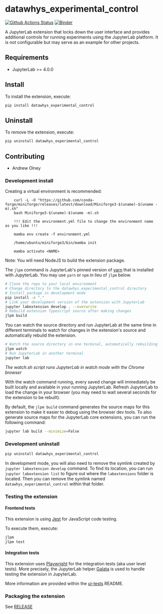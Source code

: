 # datawhys_experimental_control

[![Github Actions Status](https://github.com/aolney/datawhys-experimental-control/workflows/Build/badge.svg)](https://github.com/aolney/datawhys-experimental-control/actions/workflows/build.yml)
[![Binder](https://mybinder.org/badge_logo.svg)](https://mybinder.org/v2/gh/aolney/datawhys-experimental-control/main?urlpath=lab)


A JupyterLab extension that locks down the user interface and provides additional controls for running experiments using the JupyterLab platform. It is not configurable but may serve as an example for other projects.

## Requirements

- JupyterLab >= 4.0.0

## Install

To install the extension, execute:

```bash
pip install datawhys_experimental_control
```

## Uninstall

To remove the extension, execute:

```bash
pip uninstall datawhys_experimental_control
```

## Contributing

- Andrew Olney

### Development install

Creating a virtual environment is recommended:

```
    curl -L -O "https://github.com/conda-forge/miniforge/releases/latest/download/Miniforge3-$(uname)-$(uname -m).sh"
    bash Miniforge3-$(uname)-$(uname -m).sh

    !!! Edit the environment.yml file to change the environment name as you like !!!

    mamba env create -f environment.yml

    /home/ubuntu/miniforge3/bin/mamba init

    mamba activate <NAME>
```

Note: You will need NodeJS to build the extension package.

The `jlpm` command is JupyterLab's pinned version of
[yarn](https://yarnpkg.com/) that is installed with JupyterLab. You may use
`yarn` or `npm` in lieu of `jlpm` below.

```bash
# Clone the repo to your local environment
# Change directory to the datawhys_experimental_control directory
# Install package in development mode
pip install -e "."
# Link your development version of the extension with JupyterLab
jupyter labextension develop . --overwrite
# Rebuild extension Typescript source after making changes
jlpm build
```

You can watch the source directory and run JupyterLab at the same time in different terminals to watch for changes in the extension's source and automatically rebuild the extension.

```bash
# Watch the source directory in one terminal, automatically rebuilding when needed
jlpm watch
# Run JupyterLab in another terminal
jupyter lab
```

*The watch.sh script runs JupyterLab in watch mode with the Chrome browser*

With the watch command running, every saved change will immediately be built locally and available in your running JupyterLab. Refresh JupyterLab to load the change in your browser (you may need to wait several seconds for the extension to be rebuilt).

By default, the `jlpm build` command generates the source maps for this extension to make it easier to debug using the browser dev tools. To also generate source maps for the JupyterLab core extensions, you can run the following command:

```bash
jupyter lab build --minimize=False
```

### Development uninstall

```bash
pip uninstall datawhys_experimental_control
```

In development mode, you will also need to remove the symlink created by `jupyter labextension develop`
command. To find its location, you can run `jupyter labextension list` to figure out where the `labextensions`
folder is located. Then you can remove the symlink named `datawhys_experimental_control` within that folder.

### Testing the extension

#### Frontend tests

This extension is using [Jest](https://jestjs.io/) for JavaScript code testing.

To execute them, execute:

```sh
jlpm
jlpm test
```

#### Integration tests

This extension uses [Playwright](https://playwright.dev/docs/intro) for the integration tests (aka user level tests).
More precisely, the JupyterLab helper [Galata](https://github.com/jupyterlab/jupyterlab/tree/master/galata) is used to handle testing the extension in JupyterLab.

More information are provided within the [ui-tests](./ui-tests/README.md) README.

### Packaging the extension

See [RELEASE](RELEASE.md)
